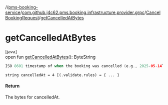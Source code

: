 //[pms-booking-service](../../../index.md)/[com.github.j4c62.pms.booking.infrastructure.provider.grpc](../index.md)/[CancelBookingRequest](index.md)/[getCancelledAtBytes](get-cancelled-at-bytes.md)

# getCancelledAtBytes

[java]\
open fun [getCancelledAtBytes](get-cancelled-at-bytes.md)(): ByteString

```kotlin
ISO 8601 timestamp of when the booking was cancelled (e.g., 2025-05-14T10:00:00Z).

```

`string cancelledAt = 4 [(.validate.rules) = { ... }`

#### Return

The bytes for cancelledAt.